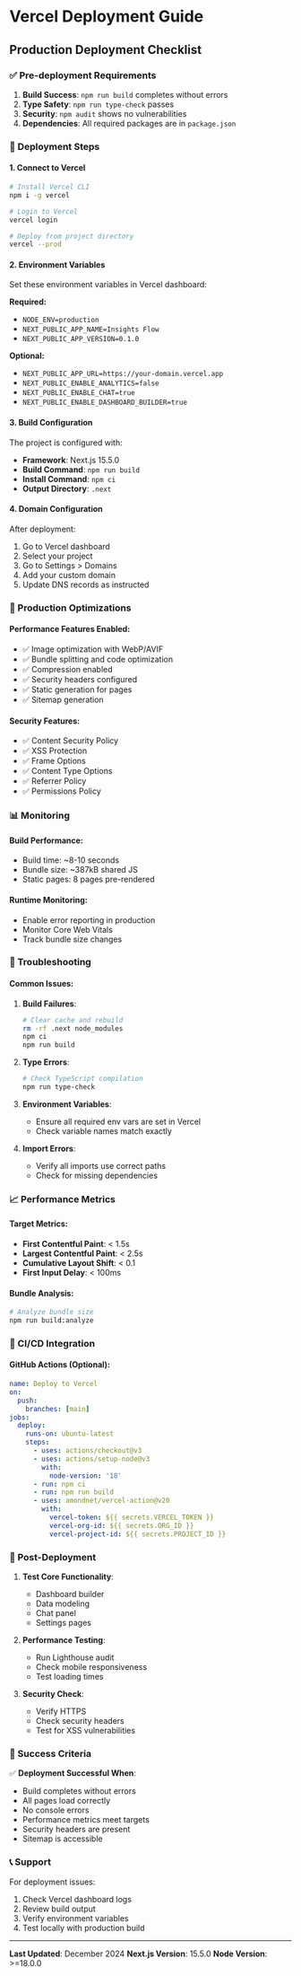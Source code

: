 # Vercel Deployment Guide

## Production Deployment Checklist

### ✅ Pre-deployment Requirements

1. **Build Success**: `npm run build` completes without errors
2. **Type Safety**: `npm run type-check` passes
3. **Security**: `npm audit` shows no vulnerabilities
4. **Dependencies**: All required packages are in `package.json`

### 🚀 Deployment Steps

#### 1. Connect to Vercel

```bash
# Install Vercel CLI
npm i -g vercel

# Login to Vercel
vercel login

# Deploy from project directory
vercel --prod
```

#### 2. Environment Variables

Set these environment variables in Vercel dashboard:

**Required:**
- `NODE_ENV=production`
- `NEXT_PUBLIC_APP_NAME=Insights Flow`
- `NEXT_PUBLIC_APP_VERSION=0.1.0`

**Optional:**
- `NEXT_PUBLIC_APP_URL=https://your-domain.vercel.app`
- `NEXT_PUBLIC_ENABLE_ANALYTICS=false`
- `NEXT_PUBLIC_ENABLE_CHAT=true`
- `NEXT_PUBLIC_ENABLE_DASHBOARD_BUILDER=true`

#### 3. Build Configuration

The project is configured with:
- **Framework**: Next.js 15.5.0
- **Build Command**: `npm run build`
- **Install Command**: `npm ci`
- **Output Directory**: `.next`

#### 4. Domain Configuration

After deployment:
1. Go to Vercel dashboard
2. Select your project
3. Go to Settings > Domains
4. Add your custom domain
5. Update DNS records as instructed

### 🔧 Production Optimizations

#### Performance Features Enabled:
- ✅ Image optimization with WebP/AVIF
- ✅ Bundle splitting and code optimization
- ✅ Compression enabled
- ✅ Security headers configured
- ✅ Static generation for pages
- ✅ Sitemap generation

#### Security Features:
- ✅ Content Security Policy
- ✅ XSS Protection
- ✅ Frame Options
- ✅ Content Type Options
- ✅ Referrer Policy
- ✅ Permissions Policy

### 📊 Monitoring

#### Build Performance:
- Build time: ~8-10 seconds
- Bundle size: ~387kB shared JS
- Static pages: 8 pages pre-rendered

#### Runtime Monitoring:
- Enable error reporting in production
- Monitor Core Web Vitals
- Track bundle size changes

### 🐛 Troubleshooting

#### Common Issues:

1. **Build Failures**:
   ```bash
   # Clear cache and rebuild
   rm -rf .next node_modules
   npm ci
   npm run build
   ```

2. **Type Errors**:
   ```bash
   # Check TypeScript compilation
   npm run type-check
   ```

3. **Environment Variables**:
   - Ensure all required env vars are set in Vercel
   - Check variable names match exactly

4. **Import Errors**:
   - Verify all imports use correct paths
   - Check for missing dependencies

### 📈 Performance Metrics

#### Target Metrics:
- **First Contentful Paint**: < 1.5s
- **Largest Contentful Paint**: < 2.5s
- **Cumulative Layout Shift**: < 0.1
- **First Input Delay**: < 100ms

#### Bundle Analysis:
```bash
# Analyze bundle size
npm run build:analyze
```

### 🔄 CI/CD Integration

#### GitHub Actions (Optional):
```yaml
name: Deploy to Vercel
on:
  push:
    branches: [main]
jobs:
  deploy:
    runs-on: ubuntu-latest
    steps:
      - uses: actions/checkout@v3
      - uses: actions/setup-node@v3
        with:
          node-version: '18'
      - run: npm ci
      - run: npm run build
      - uses: amondnet/vercel-action@v20
        with:
          vercel-token: ${{ secrets.VERCEL_TOKEN }}
          vercel-org-id: ${{ secrets.ORG_ID }}
          vercel-project-id: ${{ secrets.PROJECT_ID }}
```

### 📝 Post-Deployment

1. **Test Core Functionality**:
   - Dashboard builder
   - Data modeling
   - Chat panel
   - Settings pages

2. **Performance Testing**:
   - Run Lighthouse audit
   - Check mobile responsiveness
   - Test loading times

3. **Security Check**:
   - Verify HTTPS
   - Check security headers
   - Test for XSS vulnerabilities

### 🎯 Success Criteria

✅ **Deployment Successful When**:
- Build completes without errors
- All pages load correctly
- No console errors
- Performance metrics meet targets
- Security headers are present
- Sitemap is accessible

### 📞 Support

For deployment issues:
1. Check Vercel dashboard logs
2. Review build output
3. Verify environment variables
4. Test locally with production build

---

**Last Updated**: December 2024
**Next.js Version**: 15.5.0
**Node Version**: >=18.0.0